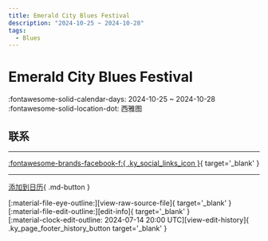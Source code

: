 ```yaml
---
title: Emerald City Blues Festival
description: "2024-10-25 ~ 2024-10-28"
tags:
  - Blues
---
```


# Emerald City Blues Festival 

:fontawesome-solid-calendar-days: 2024-10-25 ~ 2024-10-28  
:fontawesome-solid-location-dot: 西雅图  

## 联系


---

 [:fontawesome-brands-facebook-f:{ .ky_social_links_icon }](https://www.facebook.com/events/252207960748120){ target='_blank' }

---

[添加到日历](https://swing.news/ics/zh-Hans/2024/en_US/emerald-city-blues-festival-2024.ics){ .md-button }

<div class="ky_page_footer" markdown>
<div class="ky_page_footer_trailing" markdown="span">
[:material-file-eye-outline:][view-raw-source-file]{ target='_blank' }
[:material-file-edit-outline:][edit-info]{ target='_blank' }
</div>
<div class="ky_page_footer_leading" markdown="span">
[:material-clock-edit-outline: 2024-07-14 20:00 UTC][view-edit-history]{ .ky_page_footer_history_button target='_blank' }
</div>
</div>

[view-raw-source-file]: https://github.com/swingdance/events/blob/main/2024/en_US/emerald-city-blues-festival-2024.json "查看原始源文件"
[edit-info]: https://github.com/swingdance/events/issues/new?assignees=&labels=update+event&projects=&template=03-update_entity.yml&title=%5B2024%2Fen_US%5D%20Emerald%20City%20Blues%20Festival&region=en_US&year=2024&id=emerald-city-blues-festival-2024&name=Emerald%20City%20Blues%20Festival&org_id= "编辑信息"

[view-edit-history]: https://github.com/swingdance/events/commits/main/2024/en_US/emerald-city-blues-festival-2024.json "查看编辑历史"
